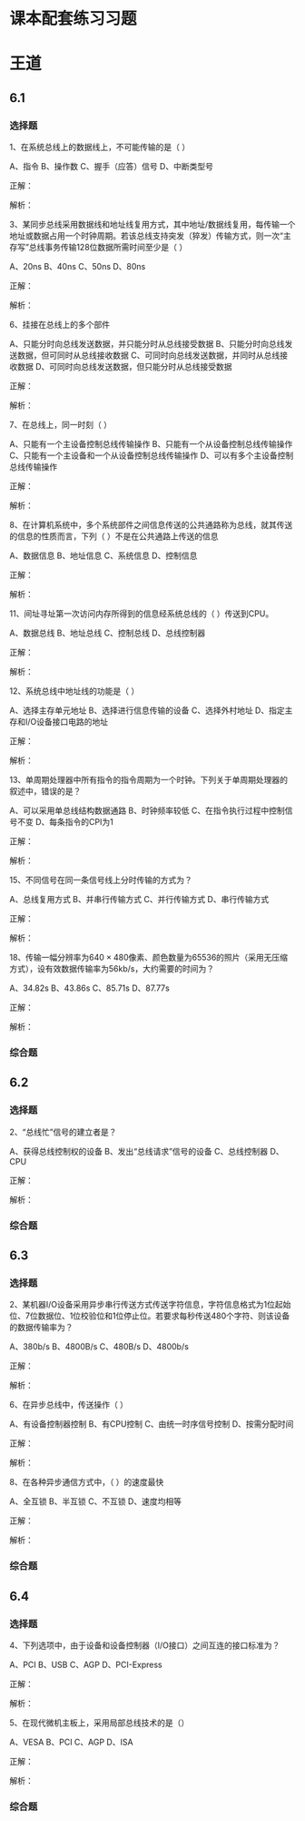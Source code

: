 # 课本配套练习习题

# 王道

## 6.1

### 选择题

1、在系统总线上的数据线上，不可能传输的是（ ）

A、指令
B、操作数
C、握手（应答）信号
D、中断类型号

正解：

解析：

3、某同步总线采用数据线和地址线复用方式，其中地址/数据线复用，每传输一个地址或数据占用一个时钟周期。若该总线支持突发（猝发）传输方式，则一次“主存写”总线事务传输128位数据所需时间至少是（ ）

A、20ns
B、40ns
C、50ns
D、80ns

正解：

解析：

6、挂接在总线上的多个部件

A、只能分时向总线发送数据，并只能分时从总线接受数据
B、只能分时向总线发送数据，但可同时从总线接收数据
C、可同时向总线发送数据，并同时从总线接收数据
D、可同时向总线发送数据，但只能分时从总线接受数据

正解：

解析：

7、在总线上，同一时刻（ ）

A、只能有一个主设备控制总线传输操作
B、只能有一个从设备控制总线传输操作
C、只能有一个主设备和一个从设备控制总线传输操作
D、可以有多个主设备控制总线传输操作

正解：

解析：

8、在计算机系统中，多个系统部件之间信息传送的公共通路称为总线，就其传送的信息的性质而言，下列（ ）不是在公共通路上传送的信息

A、数据信息
B、地址信息
C、系统信息
D、控制信息

正解：

解析：

11、间址寻址第一次访问内存所得到的信息经系统总线的（ ）传送到CPU。

A、数据总线
B、地址总线
C、控制总线
D、总线控制器

正解：

解析：

12、系统总线中地址线的功能是（ ）

A、选择主存单元地址
B、选择进行信息传输的设备
C、选择外村地址
D、指定主存和I/O设备接口电路的地址

正解：

解析：

13、单周期处理器中所有指令的指令周期为一个时钟。下列关于单周期处理器的叙述中，错误的是？

A、可以采用单总线结构数据通路
B、时钟频率较低
C、在指令执行过程中控制信号不变
D、每条指令的CPI为1

正解：

解析：

15、不同信号在同一条信号线上分时传输的方式为？

A、总线复用方式
B、并串行传输方式
C、并行传输方式
D、串行传输方式

正解：

解析：

18、传输一幅分辨率为$640 \times 480$像素、颜色数量为65536的照片（采用无压缩方式），设有效数据传输率为56kb/s，大约需要的时间为？

A、34.82s
B、43.86s
C、85.71s
D、87.77s

正解：

解析：



### 综合题

## 6.2

### 选择题

2、“总线忙”信号的建立者是？

A、获得总线控制权的设备
B、发出“总线请求”信号的设备
C、总线控制器
D、CPU

正解：

解析：

### 综合题

## 6.3

### 选择题

2、某机器I/O设备采用异步串行传送方式传送字符信息，字符信息格式为1位起始位、7位数据位、1位校验位和1位停止位。若要求每秒传送480个字符、则该设备的数据传输率为？

A、380b/s
B、4800B/s
C、480B/s
D、4800b/s

正解：

解析：

6、在异步总线中，传送操作（ ）

A、有设备控制器控制
B、有CPU控制
C、由统一时序信号控制
D、按需分配时间

正解：

解析：

8、在各种异步通信方式中，（ ）的速度最快

A、全互锁
B、半互锁
C、不互锁
D、速度均相等

正解：

解析：

### 综合题

## 6.4

### 选择题

4、下列选项中，由于设备和设备控制器（I/O接口）之间互连的接口标准为？

A、PCI
B、USB
C、AGP
D、PCI-Express

正解：

解析：

5、在现代微机主板上，采用局部总线技术的是（）

A、VESA
B、PCI
C、AGP
D、ISA

正解：

解析：

### 综合题